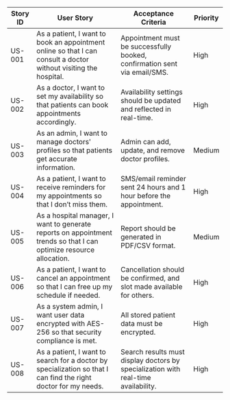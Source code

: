 | Story ID | User Story | Acceptance Criteria | Priority |
|----------|-----------|---------------------|----------|
| US-001   | As a patient, I want to book an appointment online so that I can consult a doctor without visiting the hospital. | Appointment must be successfully booked, confirmation sent via email/SMS. | High |
| US-002   | As a doctor, I want to set my availability so that patients can book appointments accordingly. | Availability settings should be updated and reflected in real-time. | High |
| US-003   | As an admin, I want to manage doctors' profiles so that patients get accurate information. | Admin can add, update, and remove doctor profiles. | Medium |
| US-004   | As a patient, I want to receive reminders for my appointments so that I don’t miss them. | SMS/email reminder sent 24 hours and 1 hour before the appointment. | High |
| US-005   | As a hospital manager, I want to generate reports on appointment trends so that I can optimize resource allocation. | Report should be generated in PDF/CSV format. | Medium |
| US-006   | As a patient, I want to cancel an appointment so that I can free up my schedule if needed. | Cancellation should be confirmed, and slot made available for others. | High |
| US-007   | As a system admin, I want user data encrypted with AES-256 so that security compliance is met. | All stored patient data must be encrypted. | High |
| US-008   | As a patient, I want to search for a doctor by specialization so that I can find the right doctor for my needs. | Search results must display doctors by specialization with real-time availability. | High |
